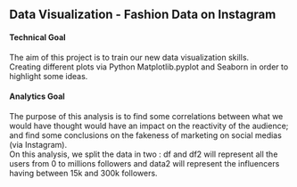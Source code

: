 ## Data Visualization - Fashion Data on Instagram

#### Technical Goal
The aim of this project is to train our new data visualization skills.  
Creating different plots via Python Matplotlib.pyplot and Seaborn in order to highlight some ideas.  

#### Analytics Goal
The purpose of this analysis is to find some correlations between what we would have thought would have an impact on the reactivity of the audience; and find some conclusions on the fakeness of marketing on social medias (via Instagram).  
On this analysis, we split the data in two : df and df2 will represent all the users from 0 to millions followers and data2 will represent 
the influencers having between 15k and 300k followers.

